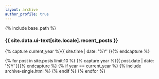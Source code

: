 ```yaml
---
layout: archive
author_profile: true
---
```


{% include base_path %}

<h3 class="archive__subtitle">{{ site.data.ui-text[site.locale].recent_posts }}</h3>

{% capture current_year %}{{ site.time | date: '%Y' }}{% endcapture %}

{% for post in site.posts limit:10 %}
  {% capture year %}{{ post.date | date: '%Y' }}{% endcapture %}
  {% if year == current_year %}
    {% include archive-single.html %}
  {% endif %}
{% endfor %}
